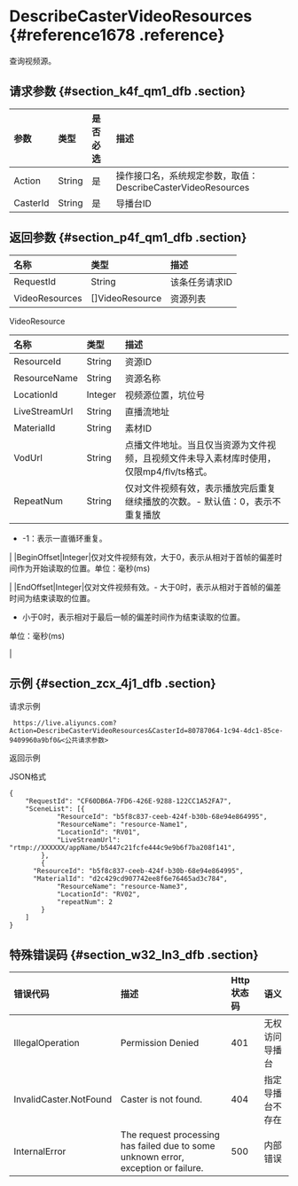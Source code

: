 # DescribeCasterVideoResources {#reference1678 .reference}

查询视频源。

## 请求参数 {#section_k4f_qm1_dfb .section}

|参数|类型|是否必选|描述|
|:-|:-|:---|:-|
|Action |String|是|操作接口名，系统规定参数，取值：DescribeCasterVideoResources|
|CasterId|String|是|导播台ID|

## 返回参数 {#section_p4f_qm1_dfb .section}

|名称|类型|描述|
|:-|:-|:-|
|RequestId|String|该条任务请求ID|
|VideoResources|\[\]VideoResource|资源列表|

VideoResource

|名称|类型|描述|
|:-|:-|:-|
|ResourceId|String|资源ID|
|ResourceName|String|资源名称|
|LocationId|Integer|视频源位置，坑位号|
|LiveStreamUrl|String|直播流地址|
|MaterialId|String|素材ID|
|VodUrl|String|点播文件地址。当且仅当资源为文件视频，且视频文件未导入素材库时使用，仅限mp4/flv/ts格式。|
|RepeatNum|String|仅对文件视频有效，表示播放完后重复继续播放的次数。-   默认值：0，表示不重复播放
-   -1：表示一直循环重复。

|
|BeginOffset|Integer|仅对文件视频有效，大于0，表示从相对于首帧的偏差时间作为开始读取的位置。单位：毫秒\(ms\)

|
|EndOffset|Integer|仅对文件视频有效。-   大于0时，表示从相对于首帧的偏差时间为结束读取的位置。
-   小于0时，表示相对于最后一帧的偏差时间作为结束读取的位置。

单位：毫秒\(ms\)

|

## 示例 {#section_zcx_4j1_dfb .section}

请求示例

```
 https://live.aliyuncs.com?Action=DescribeCasterVideoResources&CasterId=80787064-1c94-4dc1-85ce-9409960a9bf0&<公共请求参数>
```

返回示例

JSON格式

```
{
    "RequestId": "CF60DB6A-7FD6-426E-9288-122CC1A52FA7",
    "SceneList": [{
            "ResourceId": "b5f8c837-ceeb-424f-b30b-68e94e864995",
            "ResourceName": "resource-Name1",
            "LocationId": "RV01",
            "LiveStreamUrl": "rtmp://XXXXXX/appName/b5447c21fcfe444c9e9b6f7ba208f141",
        },
        {
      "ResourceId": "b5f8c837-ceeb-424f-b30b-68e94e864995",
      "MaterialId": "d2c429cd907742ee8f6e76465ad3c784",
            "ResourceName": "resource-Name3",
            "LocationId": "RV02",
            "repeatNum": 2
        }
    ]
}
```

## 特殊错误码 {#section_w32_ln3_dfb .section}

|错误代码|描述|Http 状态码|语义|
|:---|:-|:-------|:-|
|IllegalOperation|Permission Denied|401|无权访问导播台|
|InvalidCaster.NotFound|Caster is not found.|404|指定导播台不存在|
|InternalError|The request processing has failed due to some unknown error, exception or failure.|500|内部错误|

